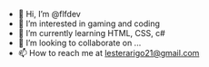 - 👋 Hi, I’m @flfdev
- 👀 I’m interested in gaming and coding
- 🌱 I’m currently learning HTML, CSS, c#
- 💞️ I’m looking to collaborate on ...
- 📫 How to reach me at lesterarigo21@gmail.com

<!---
flfdev/flfdev is a ✨ special ✨ repository because its `README.md` (this file) appears on your GitHub profile.
You can click the Preview link to take a look at your changes.
--->
